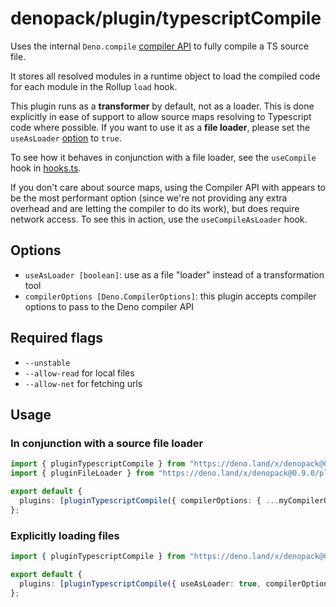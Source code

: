 # denopack/plugin/typescriptCompile

Uses the internal `Deno.compile` [compiler API](https://deno.land/manual/runtime/compiler_apis) to fully compile a TS source file.

It stores all resolved modules in a runtime object to load the compiled code for each module in the Rollup `load` hook.

This plugin runs as a **transformer** by default, not as a loader. This is done explicitly in ease of support to allow source maps resolving to Typescript code where possible. If you want to use it as a **file loader**, please set the `useAsLoader` [option](#options) to `true`.

To see how it behaves in conjunction with a file loader, see the `useCompile` hook in [hooks.ts](../).

If you don't care about source maps, using the Compiler API with appears to be the most performant option (since we're not providing any extra overhead and are letting the compiler to do its work), but does require network access. To see this in action, use the `useCompileAsLoader` hook.

## Options

- `useAsLoader [boolean]`: use as a file "loader" instead of a transformation tool
- `compilerOptions [Deno.CompilerOptions]`: this plugin accepts compiler options to pass to the Deno compiler API

## Required flags

- `--unstable`
- `--allow-read` for local files
- `--allow-net` for fetching urls

## Usage

### In conjunction with a source file loader

```ts
import { pluginTypescriptCompile } from "https://deno.land/x/denopack@0.9.0/plugin/typescriptCompile/mod.ts";
import { pluginFileLoader } from "https://deno.land/x/denopack@0.9.0/plugin/fileLoader/mod.ts";

export default {
  plugins: [pluginTypescriptCompile({ compilerOptions: { ...myCompilerOptions } }), pluginFileLoader()],
};
```

### Explicitly loading files

```ts
import { pluginTypescriptCompile } from "https://deno.land/x/denopack@0.9.0/plugin/typescriptCompile/mod.ts";

export default {
  plugins: [pluginTypescriptCompile({ useAsLoader: true, compilerOptions: { ...myCompilerOptions } })],
};
```
